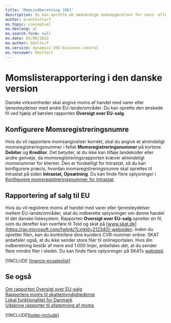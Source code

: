 ```yaml
---
title: 'Momsindberetning [DK]'
description: Du kan oprette de nødvendige momsopgørelser for vare- eller tjenestefiler i en dansk version ved hjælp af rapporten Oversigt over EU-salg.
author: brentholtorf
ms.topic: conceptual
ms.devlang: al
ms.search.form: null
ms.date: 05/09/2022
ms.author: bholtorf
ms.service: dynamics-365-business-central
ms.reviewer: bholtorf
---
```

# Momslisterapportering i den danske version

Danske virksomheder skal angive moms af handel med varer eller tjenesteydelser med andre EU-lande/områder. Du kan oprette den ønskede fil ved hjælp af kørslen rapporten **Oversigt over EU-salg**.  

## Konfigurere Momsregistreringsnumre

Hvis du vil rapportere momsangivelser korrekt, skal du angive et almindeligt momsregistreringsnummer i feltet **Momsregistreringsnummer** på kortene **Debitor** og **Kreditor**. Det betyder, at du ikke kan tilføje landekoder eller andre genveje, da momsregistreringsrapporten kræver almindeligt momsnummer for klienter. Den er forskelligt for Intrastat, så du kan konfigurere præcis, hvordan momsregistreringsnumre skal oprettes til Intrastat på siden **Intrastat, Opsætning**. Du kan finde flere oplysninger i [Konfigurere momsregistreringsnummer for Intrastat](vat-registration-no-intrastat.md).  

## Rapportering af salg til EU

Hvis du vil registrere moms af handel med varer eller tjenesteydelser mellem EU-lande/områder, skal du indberette oplysninger om denne handel til det danske listesystem. Rapporten **Oversigt over EU-salg** opretter en fil, som du derefter kan overføre til Told og skat på [www.skat.dk](https://go.microsoft.com/fwlink/?LinkId=212340)-websiden. Inden du opretter filen, kan du kontrollere dine kunders CVR-nummer online. SKAT anbefaler også, at du ikke sender store filer til onlineportalen. Hvis din indberetning består af mere end 1.000 linjer, anbefales det, at du sender flere mindre filer i stedet. Du kan finde flere oplysninger på SKATs [websted](https://www.skat.dk).  

[!INCLUDE [finance-ecsaleslist](../../includes/finance-ecsaleslist.md)]

## Se også

[Om rapporten Oversigt over EU-salg](../../finance-how-report-vat.md#ecsaleslist)  
[Rapportere moms til skattemyndighederne](../../finance-how-report-vat.md)  
[Lokal funktionalitet for Danmark](denmark-local-functionality.md)  
[Udskrive rapporter til afstemning af moms](how-to-print-vat-reconciliation-reports.md)


[!INCLUDE[footer-include](../../includes/footer-banner.md)]
